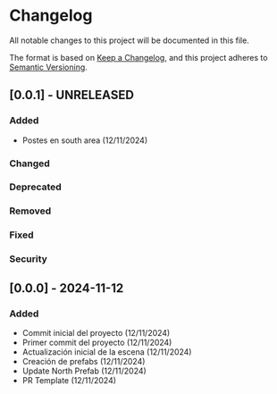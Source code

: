 # Changelog

All notable changes to this project will be documented in this file.

The format is based on [Keep a Changelog](https://keepachangelog.com/en/1.1.0/),
and this project adheres to [Semantic Versioning](https://semver.org/spec/v2.0.0.html).

## [0.0.1] - UNRELEASED

### Added

- Postes en south area (12/11/2024)

### Changed

### Deprecated

### Removed

### Fixed

### Security

## [0.0.0] - 2024-11-12

### Added
- Commit inicial del proyecto (12/11/2024)
- Primer commit del proyecto (12/11/2024)
- Actualización inicial de la escena (12/11/2024)
- Creación de prefabs (12/11/2024)
- Update North Prefab (12/11/2024)
- PR Template (12/11/2024)